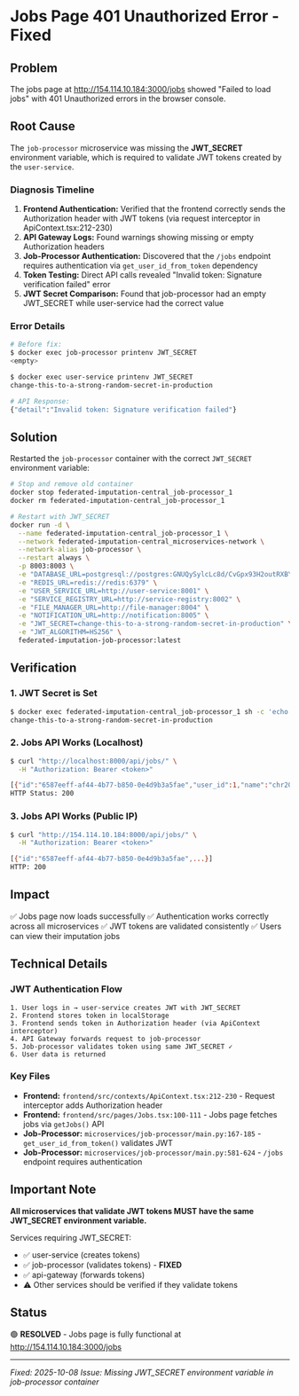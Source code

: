 # Jobs Page 401 Unauthorized Error - Fixed

## Problem
The jobs page at http://154.114.10.184:3000/jobs showed "Failed to load jobs" with 401 Unauthorized errors in the browser console.

## Root Cause
The `job-processor` microservice was missing the **JWT_SECRET** environment variable, which is required to validate JWT tokens created by the `user-service`.

### Diagnosis Timeline
1. **Frontend Authentication:** Verified that the frontend correctly sends the Authorization header with JWT tokens (via request interceptor in ApiContext.tsx:212-230)
2. **API Gateway Logs:** Found warnings showing missing or empty Authorization headers
3. **Job-Processor Authentication:** Discovered that the `/jobs` endpoint requires authentication via `get_user_id_from_token` dependency
4. **Token Testing:** Direct API calls revealed "Invalid token: Signature verification failed" error
5. **JWT Secret Comparison:** Found that job-processor had an empty JWT_SECRET while user-service had the correct value

### Error Details
```bash
# Before fix:
$ docker exec job-processor printenv JWT_SECRET
<empty>

$ docker exec user-service printenv JWT_SECRET
change-this-to-a-strong-random-secret-in-production

# API Response:
{"detail":"Invalid token: Signature verification failed"}
```

## Solution
Restarted the `job-processor` container with the correct `JWT_SECRET` environment variable:

```bash
# Stop and remove old container
docker stop federated-imputation-central_job-processor_1
docker rm federated-imputation-central_job-processor_1

# Restart with JWT_SECRET
docker run -d \
  --name federated-imputation-central_job-processor_1 \
  --network federated-imputation-central_microservices-network \
  --network-alias job-processor \
  --restart always \
  -p 8003:8003 \
  -e "DATABASE_URL=postgresql://postgres:GNUQySylcLc8d/CvGpx93H2outRXBYKoQ2XRr9lsUoM=@postgres:5432/job_processing_db" \
  -e "REDIS_URL=redis://redis:6379" \
  -e "USER_SERVICE_URL=http://user-service:8001" \
  -e "SERVICE_REGISTRY_URL=http://service-registry:8002" \
  -e "FILE_MANAGER_URL=http://file-manager:8004" \
  -e "NOTIFICATION_URL=http://notification:8005" \
  -e "JWT_SECRET=change-this-to-a-strong-random-secret-in-production" \
  -e "JWT_ALGORITHM=HS256" \
  federated-imputation-job-processor:latest
```

## Verification

### 1. JWT Secret is Set
```bash
$ docker exec federated-imputation-central_job-processor_1 sh -c 'echo $JWT_SECRET'
change-this-to-a-strong-random-secret-in-production
```

### 2. Jobs API Works (Localhost)
```bash
$ curl "http://localhost:8000/api/jobs/" \
  -H "Authorization: Bearer <token>"

[{"id":"6587eeff-af44-4b77-b850-0e4d9b3a5fae","user_id":1,"name":"chr20.R50.merged.1.330k.recode.small.vcf - H3Africa Imputation Service",...}]
HTTP Status: 200
```

### 3. Jobs API Works (Public IP)
```bash
$ curl "http://154.114.10.184:8000/api/jobs/" \
  -H "Authorization: Bearer <token>"

[{"id":"6587eeff-af44-4b77-b850-0e4d9b3a5fae",...}]
HTTP: 200
```

## Impact
✅ Jobs page now loads successfully
✅ Authentication works correctly across all microservices
✅ JWT tokens are validated consistently
✅ Users can view their imputation jobs

## Technical Details

### JWT Authentication Flow
```
1. User logs in → user-service creates JWT with JWT_SECRET
2. Frontend stores token in localStorage
3. Frontend sends token in Authorization header (via ApiContext interceptor)
4. API Gateway forwards request to job-processor
5. Job-processor validates token using same JWT_SECRET ✓
6. User data is returned
```

### Key Files
- **Frontend:** `frontend/src/contexts/ApiContext.tsx:212-230` - Request interceptor adds Authorization header
- **Frontend:** `frontend/src/pages/Jobs.tsx:100-111` - Jobs page fetches jobs via `getJobs()` API
- **Job-Processor:** `microservices/job-processor/main.py:167-185` - `get_user_id_from_token()` validates JWT
- **Job-Processor:** `microservices/job-processor/main.py:581-624` - `/jobs` endpoint requires authentication

## Important Note
**All microservices that validate JWT tokens MUST have the same JWT_SECRET environment variable.**

Services requiring JWT_SECRET:
- ✅ user-service (creates tokens)
- ✅ job-processor (validates tokens) - **FIXED**
- ✅ api-gateway (forwards tokens)
- ⚠️  Other services should be verified if they validate tokens

## Status
🟢 **RESOLVED** - Jobs page is fully functional at http://154.114.10.184:3000/jobs

---
*Fixed: 2025-10-08*
*Issue: Missing JWT_SECRET environment variable in job-processor container*
